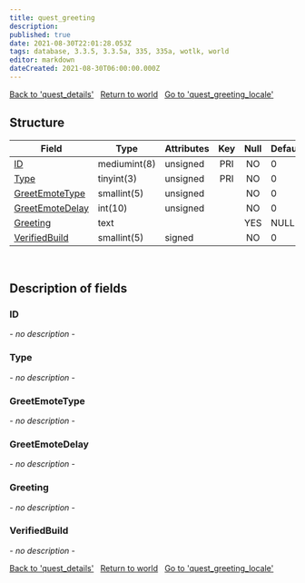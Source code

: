 ```yaml
---
title: quest_greeting
description: 
published: true
date: 2021-08-30T22:01:28.053Z
tags: database, 3.3.5, 3.3.5a, 335, 335a, wotlk, world
editor: markdown
dateCreated: 2021-08-30T06:00:00.000Z
---
```


<a href="https://trinitycore.info/de/database/335/world/quest_details" class="mt-5 v-btn v-btn--depressed v-btn--flat v-btn--outlined theme--light v-size--default darkblue--text text--lighten-3"><span class="v-btn__content"><i aria-hidden="true" class="v-icon notranslate v-icon--left mdi mdi-arrow-left theme--light"></i><span>Back to 'quest_details'</span></span></a>&nbsp;&nbsp;&nbsp;<a href="https://trinitycore.info/de/database/335/world/home" class="mt-5 v-btn v-btn--depressed v-btn--flat v-btn--outlined theme--light v-size--default darkblue--text text--lighten-3"><span class="v-btn__content"><i aria-hidden="true" class="v-icon notranslate v-icon--left mdi mdi-home-outline theme--light"></i><span>Return to world</span></span></a>&nbsp;&nbsp;&nbsp;<a href="https://trinitycore.info/de/database/335/world/quest_greeting_locale" class="mt-5 v-btn v-btn--depressed v-btn--flat v-btn--outlined theme--light v-size--default darkblue--text text--lighten-3"><span class="v-btn__content"><span>Go to 'quest_greeting_locale'</span><i aria-hidden="true" class="v-icon notranslate v-icon--right mdi mdi-arrow-right theme--light"></i></span></a>

## Structure

| Field | Type | Attributes | Key | Null | Default | Extra | Comment |
| --- | --- | --- | :---: | :---: | --- | --- | --- |
| [ID](#id) | mediumint(8) | unsigned | PRI | NO | 0 |  |  |
| [Type](#type) | tinyint(3) | unsigned | PRI | NO | 0 |  |  |
| [GreetEmoteType](#greetemotetype) | smallint(5) | unsigned |  | NO | 0 |  |  |
| [GreetEmoteDelay](#greetemotedelay) | int(10) | unsigned |  | NO | 0 |  |  |
| [Greeting](#greeting) | text |  |  | YES | NULL |  |  |
| [VerifiedBuild](#verifiedbuild) | smallint(5) | signed |  | NO | 0 |  |  |
&nbsp;
## Description of fields

### ID
*- no description -*
&nbsp;

### Type
*- no description -*
&nbsp;

### GreetEmoteType
*- no description -*
&nbsp;

### GreetEmoteDelay
*- no description -*
&nbsp;

### Greeting
*- no description -*
&nbsp;

### VerifiedBuild
*- no description -*
&nbsp;

<a href="https://trinitycore.info/de/database/335/world/quest_details" class="mt-5 v-btn v-btn--depressed v-btn--flat v-btn--outlined theme--light v-size--default darkblue--text text--lighten-3"><span class="v-btn__content"><i aria-hidden="true" class="v-icon notranslate v-icon--left mdi mdi-arrow-left theme--light"></i><span>Back to 'quest_details'</span></span></a>&nbsp;&nbsp;&nbsp;<a href="https://trinitycore.info/de/database/335/world/home" class="mt-5 v-btn v-btn--depressed v-btn--flat v-btn--outlined theme--light v-size--default darkblue--text text--lighten-3"><span class="v-btn__content"><i aria-hidden="true" class="v-icon notranslate v-icon--left mdi mdi-home-outline theme--light"></i><span>Return to world</span></span></a>&nbsp;&nbsp;&nbsp;<a href="https://trinitycore.info/de/database/335/world/quest_greeting_locale" class="mt-5 v-btn v-btn--depressed v-btn--flat v-btn--outlined theme--light v-size--default darkblue--text text--lighten-3"><span class="v-btn__content"><span>Go to 'quest_greeting_locale'</span><i aria-hidden="true" class="v-icon notranslate v-icon--right mdi mdi-arrow-right theme--light"></i></span></a>

